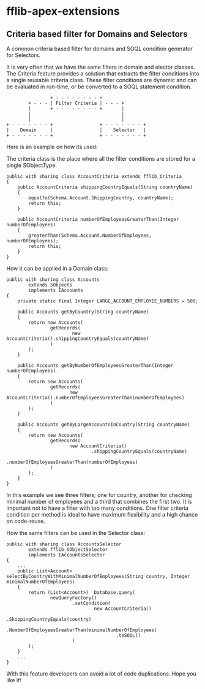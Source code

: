 # fflib-apex-extensions

## Criteria based filter for Domains and Selectors

A common criteria based filter for domains and SOQL condition generator for Selectors.


It is very often that we have the same filters in domain and elector classes. The Criteria feature provides a solution that extracts the filter conditions into a single reusable criteria class. These filter conditions are dynamic and can be evaluated in run-time, or be converted to a SOQL statement condition.
```
                + - - - - - - - - +
        + - - - | Filter Criteria | - - - +  
        |       + - - - - - - - - +       |
        |                                 | 
        |                                 |
+ - - - - - - - +                 + - - - - - - - +
|    Domain     |                 |    Selector   |
+ - - - - - - - +                 + - - - - - - - +
```
Here is an example on how its used:

The criteria class is the place where all the filter conditions are stored for a single SObjectType.

```apex
public with sharing class AccountCriteria extends fflib_Criteria
{
    public AccountCriteria shippingCountryEquals(String countryName)
    { 
        equalTo(Schema.Account.ShippingCountry, countryName);
        return this;                
    }
    
    public AccountCriteria numberOfEmployeesGreaterThan(Integer numberOfEmployees)
    {
        greaterThan(Schema.Account.NumberOfEmployees, numberOfEmployees);
        return this;
    }
}
```

How it can be applied in a Domain class:

```apex
public with sharing class Accounts
        extends SObjects
        implements IAccounts
{
    private static final Integer LARGE_ACCOUNT_EMPLOYEE_NUMBERS = 500;

    public Accounts getByCountry(String countryName)
    {
        return new Accounts(
                getRecords(
                        new AccountCriteria().shippingCountryEquals(countryName)
                )
        );
    }
    
    public Accounts getByNumberOfEmployeesGreaterThan(Integer numberOfEmployees)
    {
        return new Accounts(
                getRecords(
                       new AccountCriteria().numberOfEmployeesGreaterThan(numberOfEmployees)
                )
        );
    }
    
    public Accounts getByLargeAccountsInCountry(String countryName)
    {
        return new Accounts(
                getRecords(
                       new AccountCriteria()
                               .shippingCountryEquals(countryName)
                               .numberOfEmployeesGreaterThan(numberOfEmployees)
                )
        );
    }
}
```
In this example we see three filters; one for country, another for checking minimal number of employees and a third that combines the first two.
It is important not to have a filter with too many conditions.
One filter criteria condition per method is ideal to have maximum flexibility and a high chance on code-reuse.


How the same filters can be used in the Selector class:

```apex
public with sharing class AccountsSelector
        extends fflib_SObjectSelector
        implements IAccountsSelector
{
    ...
    public List<Account> selectByCountryWithMinimalNumberOfEmployees(String country, Integer minimalNumberOfEmployees)
    {
        return (List<Account>)  Database.query(
                newQueryFactory()
                        .setCondition(
                                new AccountCriteria()
                                        .ShippingCountryEquals(country)
                                        .NumberOfEmployeesGreaterThan(minimalNumberOfEmployees)
                                        .toSOQL()
                        )
        );
    }
    ...
}
```

With this feature developers can avoid a lot of code duplications.
Hope you like it!
